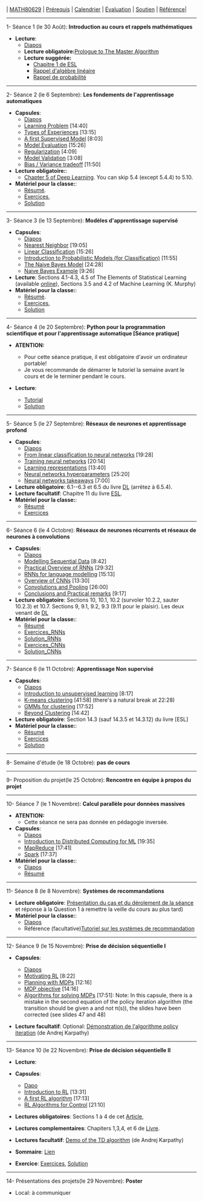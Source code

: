 | [MATH80629](main.md) | [Prérequis](prerequisition.md) | [Calendrier](session.md) | [Évaluation](evaluation.md) |  [Soutien](support.md) | [Référence](refrence.md)|

___
1- <span style="font-size:1em;">Séance 1 (le 30 Août): **Introduction au cours et rappels mathématiques**</span>
- **Lecture**: 
  * [Diapos](https://www.cs.toronto.edu/~lcharlin/courses/60629/slides_intro_fr.pdf)
  * **Lecture obligatoire:**[Prologue to The Master Algorithm](http://homes.cs.washington.edu/~pedrod/Prologue.pdf)
  * **Lecture suggérée:**
    * [Chapitre 1 de ESL](https://web.stanford.edu/~hastie/Papers/ESLII.pdf)
    * [Rappel d'algèbre linéaire](https://www.deeplearningbook.org/contents/linear_algebra.html)
    * [Rappel de probabilité](https://www.deeplearningbook.org/contents/prob.html)
    

___
2- <span style="font-size:1em;">Séance 2 (le 6 Septembre): **Les fondements de l'apprentissage automatiques**</span> 
- **Capsules**: 
  * [Diapos](https://www.cs.toronto.edu/~lcharlin/courses/60629/slides_ml-fundamentals.pdf)
  * [Learning Problem](https://youtu.be/XHjYLAooCQI) [14:40]
  * [Types of Experiences](https://youtu.be/bUrw6MWiI7E) [13:15]
  * [A first Supervised Model](https://www.youtube.com/watch?v=fu8IBbPREBg) [8:03]
  * [Model Evaluation](https://youtu.be/jB69v09vrn8) [15:26]
  * [Regularization](https://www.youtube.com/watch?v=SFzhFrWOTEI) [4:09]
  * [Model Validation](https://www.youtube.com/watch?v=WoFGyFvyoeo) [3:08]
  * [Bias / Variance tradeoff](https://www.youtube.com/watch?v=L5Hehy9s8SI) [11:50]
- **Lecture obligatoire:**:  
  * [Chapter 5 of Deep Learning](http://www.deeplearningbook.org/contents/ml.html). You can skip 5.4 (except 5.4.4) to 5.10.  
- **Matériel pour la classe:**:  
  * [Résumé](https://www.cs.toronto.edu/~lcharlin/courses/60629/slides_ml-fundamentals_summary_fr.pdf).
  * [Exercices](https://colab.research.google.com/github/lcharlin/80-629/blob/master/week2-Fundamentals/Fundamentals_questions_fr.ipynb), 
  * [Solution](https://colab.research.google.com/github/lcharlin/80-629/blob/master/week2-Fundamentals/Fundamentals_answers_fr.ipynb)
  
___
3- <span style="font-size:1em;">Séance 3 (le 13 Septembre): **Modèles d'apprentissage supervisé**</span> 
- **Capsules**: 
  * [Diapos](https://www.cs.toronto.edu/~lcharlin/courses/60629/slides_supervised.pdf)
  * [Nearest Neighbor](https://youtu.be/wrpB9mxmhJc) [19:05]
  * [Linear Classification](https://youtu.be/Kv8Ab2I_7CM) [15:26]
  * [Introduction to Probabilistic Models (for Classification)](https://youtu.be/CnJTkeJpJLY) [11:55]
  * [The Naive Bayes Model](https://youtu.be/8L2ZM20BdoA) [24:28]
  * [Naive Bayes Example](https://youtu.be/xg8wZOr6zrY) [9:26]
- **Lecture**: Sections 4.1-4.3, 4.5 of The Elements of Statistical Learning (available [online](https://web.stanford.edu/~hastie/ElemStatLearn/)), Sections 3.5 and 4.2 of Machine Learning (K. Murphy)
- **Matériel pour la classe:**:  
  * [Résumé](https://www.cs.toronto.edu/~lcharlin/courses/60629/slidesClassificationSummary_fr.pdf).
  * [Exercices](https://colab.research.google.com/github/lcharlin/80-629/blob/master/week3-Supervised/Supervised_questions_fr.ipynb), 
  * [Solution](https://colab.research.google.com/github/lcharlin/80-629/blob/master/week3-Supervised/Supervised_answers_fr.ipynb)

___
4- <span style="font-size:1em;">Séance 4 (le 20 Septembre): **Python pour la programmation scientifique et pour l'apprentissage automatique [Séance pratique]**</span> 
- **ATENTION:** 
  * Pour cette séance pratique, il est obligatoire d'avoir un ordinateur portable!
  * Je vous recommande de démarrer le tutoriel la semaine avant le cours et de le terminer pendant le cours.

- **Lecture**: 
  * [Tutorial](https://colab.research.google.com/github/lcharlin/80-629/blob/master/week4-PracticalSession/Introduction%20pratique%20a%20l'apprentissage%20automatique.ipynb)
  * [Solution](https://colab.research.google.com/github/lcharlin/80-629/blob/master/week4-PracticalSession/Introduction%20pratique%20a%20l'apprentissage%20automatique_Solutions.ipynb)

___
5- <span style="font-size:1em;">Séance 5 (le 27 Septembre): **Réseaux de neurones et apprentissage profond**</span> 

- **Capsules**: 
  * [Diapos](https://www.cs.toronto.edu/~lcharlin/courses/60629/slides_nn.pdf)
  * [From linear classification to neural networks](https://youtu.be/Bs6NA2gGz78) [19:28]
  * [Training neural networks](https://youtu.be/c47a3YxIG7k) [20:14]
  * [Learning representations](https://youtu.be/N_JU7egyGGA)  [13:40]
  * [Neural networks hyperparameters](https://youtu.be/5axp1O299qM)  [25:20]
  * [Neural networks takeaways](https://youtu.be/Nqs-C7wBVQo) [7:00]
- **Lecture obligatoire**: 6.1--6.3 et 6.5 du livre [DL](http://www.deeplearningbook.org/contents/mlp.html) (arrëtez à 6.5.4).  
- **Lecture facultatif**:  Chapitre 11 du livre [ESL](https://web.stanford.edu/~hastie/Papers/ESLII.pdf).
- **Matériel pour la classe:**:  
  * [Résumé](https://www.cs.toronto.edu/~lcharlin/courses/60629/slides_nn_summary_fr.pdf)
  * [Exercices](https://colab.research.google.com/github/lcharlin/80-629/blob/master/week5-NeuralNetworks/Neural_Networks_questions_fr.ipynb)
  <!-- Solution
  * [Solution](https://colab.research.google.com/github/lcharlin/80-629/blob/master/week5-NeuralNetworks/Neural_Networks_answers_fr.ipynb
  -->

___
6- <span style="font-size:1em;">Séance 6 (le 4 Octobre): **Réseaux de neurones récurrents et réseaux de neurones à convolutions**</span> 
- **Capsules**: 
  * [Diapos](https://www.cs.toronto.edu/~lcharlin/courses/60629/slides_rnn-cnn.pdf)
  * [Modelling Sequential Data](https://youtu.be/Ra_n9vJ89wM) [8:42]
  * [Practical Overview of RNNs](https://youtu.be/2euWyjhO0GM) [29:32]
  * [RNNs for language modelling](https://youtu.be/K-l8zCBuJbM) [15:13]
  * [Overview of CNNs](https://youtu.be/EVZOThR2q1I) [13:30]
  * [Convolutions and Pooling](https://youtu.be/L8tbxFKKoVw) [26:00]
  * [Conclusions and Practical remarks](https://youtu.be/mA71uUtkcXw) [9:17]
- **Lecture obligatoire**: Sections 10, 10.1, 10.2 (survoler 10.2.2, sauter 10.2.3) et 10.7. Sections 9, 9.1, 9.2, 9.3 (9.11 pour le plaisir). Les deux venant de [DL](http://www.deeplearningbook.org/contents/mlp.html)
- **Matériel pour la classe:**:  
  * [Résumé](https://www.cs.toronto.edu/~lcharlin/courses/60629/slides_rnn-cnn_summary_fr.pdf)
  * [Exercices_RNNs](https://colab.research.google.com/github/lcharlin/80-629/blob/master/week6-RNNs%2BCNNs/RNNs_Questions_fr.ipynb)
  * [Solution_RNNs](https://colab.research.google.com/github/lcharlin/80-629/blob/master/week6-RNNs%2BCNNs/RNNs_Answers_fr.ipynb)
  * [Exercices_CNNs](https://colab.research.google.com/github/lcharlin/80-629/blob/master/week6-RNNs%2BCNNs/CNNs_Questions_fr.ipynb)
  * [Solution_CNNs](https://colab.research.google.com/github/lcharlin/80-629/blob/master/week6-RNNs%2BCNNs/CNNs_Answers_fr.ipynb)



___
7- <span style="font-size:1em;">Séance 6 (le 11 Octobre): **Apprentissage Non supervisé**</span> 
- **Capsules**: 
  * [Diapos](https://www.cs.toronto.edu/~lcharlin/courses/60629/slides_unsupervised.pdf)
  * [Introduction to unsupervised learning](https://youtu.be/z_PcTBDHvOs) [8:17]
  * [K-means clustering](https://youtu.be/9EFWKAQ3TSs) [41:58] (there's a natural break at 22:28)
  * [GMMs for clustering](https://youtu.be/OyK4tX2hjMc) [17:52]
  * [Beyond Clustering](https://youtu.be/zVoi--FTiYk) [14:42]
- **Lecture obligatoire**: Section 14.3 (sauf 14.3.5 et 14.3.12) du livre [ESL]
- **Matériel pour la classe:**:  
  * [Résumé](https://www.cs.toronto.edu/~lcharlin/courses/60629/slidesUnsupervisedSummary_fr.pdf)
  * [Exercices](https://colab.research.google.com/github/lcharlin/80-629/blob/master/week7-Unsupervised/Unsupervised_questions_fr.ipynb)
  * [Solution](https://colab.research.google.com/github/lcharlin/80-629/blob/master/week7-Unsupervised/Unsupervised_answers_fr.ipynb)

___
8- <span style="font-size:1em;"> Semaine d'étude (le 18 Octobre): **pas de cours** </span> 

___
9- <span style="font-size:1em;"> Proposition du projet(le 25 Octobre): **Rencontre en équipe à propos du projet**</span> 

___
10- <span style="font-size:1em;">Séance 7 (le 1 Novembre): **Calcul parallèle pour données massives**</span>
- **ATENTION:** 
  * Cette séance ne sera pas donnée en pédagogie inversée.
- **Capsules**: 
  * [Diapos](https://www.cs.toronto.edu/~lcharlin/courses/60629/slides_largeScale.pdf)
  * [Introduction to Distributed Computing for ML](https://youtu.be/CtYOBS9pDvg) [19:35]
  * [MapReduce](https://youtu.be/U3FLRYH3R5Q) [17:41]
  * [Spark](https://www.youtube.com/watch?v=4gOdejqyHng) [17:37]
- **Matériel pour la classe:**:  
  * [Diapos](https://www.cs.toronto.edu/~lcharlin/courses/60629/slides_largeScale_fr.pdf)
  * [Résumé](https://www.cs.toronto.edu/~lcharlin/courses/60629/summary-midterm-fr.pdf)

___
11- <span style="font-size:1em;">Séance 8 (le 8 Novembre): **Systèmes de recommandations**</span> 
- **Lecture obligatoire**: [Présentation du cas et du dérolement de la séance](https://www.cs.toronto.edu/~lcharlin/courses/60629/cas_Decathlon-preparation.pdf) et réponse à la Question 1 à remettre la veille du cours au plus tard)
- **Matériel pour la classe:**:  
  * [Diapos](https://www.cs.toronto.edu/~lcharlin/courses/60629/cas_Decathlon-diapos.pdf)
  * Référence (facultative)[Tutoriel sur les systèmes de recommandation](https://github.com/lcharlin/80-629/blob/master/week11-RecommenderSystems/Tutoriel-FR/SRMF%20-%20Questions.ipynb)

___
12- <span style="font-size:1em;">Séance 9 (le 15 Novembre): **Prise de décision séquentielle I**</span> 
- **Capsules**: 
  * [Diapos](https://www.cs.toronto.edu/~lcharlin/courses/60629/slides_rl.pdf)
  * [Motivating RL](https://youtu.be/V2WrKWyiPoQ) [8:22]
  * [Planning with MDPs](https://youtu.be/FwQQCSL5I_Y) [12:16]
  * [MDP objective](https://youtu.be/3vX-J61A8NQ) [14:16]
  * [Algorithms for solving MDPs](https://youtu.be/HBTyOjt4QBk) [17:51]: Note: In this capsule, there is a mistake in the second equation of the policy iteration algorithm (the transition should be given a and not π(s)), the slides have been corrected (see slides 47 and 48)

- **Lecture facultatif**: Optional: [Démonstration de l'algorithme policy iteration](https://www.cs.toronto.edu/~lcharlin/courses/60629/reinforcejs/gridworld_dp.html) (de Andrej Karpathy)


___
13- <span style="font-size:1em;">Séance 10 (le 22 Novembre): **Prise de décision séquentielle II**</span> 
- **Lecture**: 
- **Capsules**: 
  * [Dapo](https://www.cs.toronto.edu/~lcharlin/courses/60629/slides_rl2.pdf)
  * [Introduction to RL](https://www.youtube.com/watch?v=VnZ4558bXys) [13:31]
  * [A first RL algorithm](https://www.youtube.com/watch?v=EYeACgMxHVk) [17:13]
  * [RL Algorithms for Control](https://www.youtube.com/watch?v=PeGnFc5S-f4) [21:10]

- **Lectures obligatoires**: Sections 1 à 4 de cet [Article](https://www.jair.org/index.php/jair/article/download/10166/24110/), 
- **Lectures complementaires**:  Chapiters 1,3,4, et 6 de [Livre](http://incompleteideas.net/book/the-book.html). 
- **Lectures facultatif**: [Demo of the TD algorithm](https://www.cs.toronto.edu/~lcharlin/courses/80-629/reinforcejs/gridworld_td.html) (de Andrej Karpathy)
- **Sommaire**: [Lien](colab.research.google.com/drive/1nwsuHsv2f_Ac151dtOegoTiXRk65Cjr0#scrollTo=Z_LTBtfMBvW_&uniqifier=1)
- **Exercice**: [Exercices](https://colab.research.google.com/github/lcharlin/80-629/blob/master/week13-RL/Monte_Carlo_Questions-fr.ipynb), [Solution](https://colab.research.google.com/github/lcharlin/80-629/blob/master/week13-RL/Monte_Carlo_Solution-fr.ipynb)

___
14- <span style="font-size:1em;">Présentations des projets(le 29 Novembre): **Poster**</span>
* Local: à communiquer




[def]: https://www.deeplearningbook.org/contents/prob.htmlS

